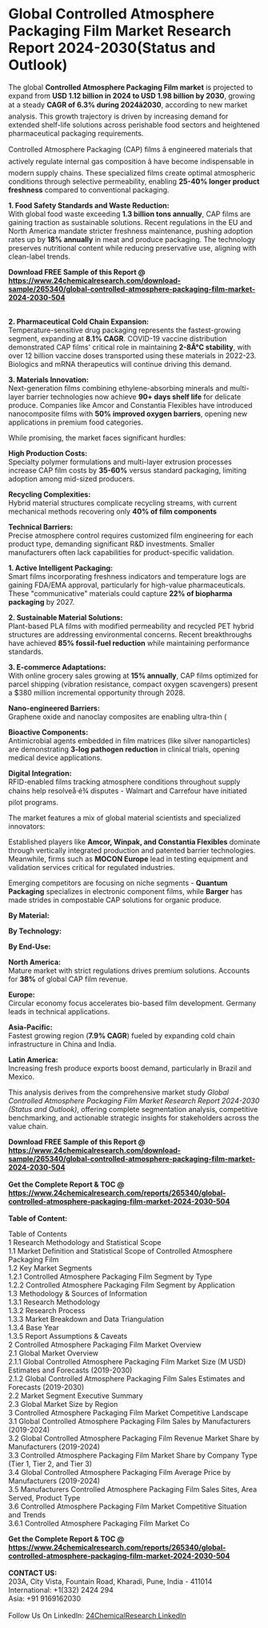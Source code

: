 <h1>Global Controlled Atmosphere Packaging Film Market Research Report 2024-2030(Status and Outlook)</h1><p>The global <strong>Controlled Atmosphere Packaging Film market</strong> is projected to expand from <strong>USD 1.12 billion in 2024 to USD 1.98 billion by 2030</strong>, growing at a steady <strong>CAGR of 6.3% during 2024â2030</strong>, according to new market analysis. This growth trajectory is driven by increasing demand for extended shelf-life solutions across perishable food sectors and heightened pharmaceutical packaging requirements.</p><p>Controlled Atmosphere Packaging (CAP) films â engineered materials that actively regulate internal gas composition â have become indispensable in modern supply chains. These specialized films create optimal atmospheric conditions through selective permeability, enabling <strong>25-40% longer product freshness</strong> compared to conventional packaging.</p><p><strong>1. Food Safety Standards and Waste Reduction:</strong><br>
With global food waste exceeding <strong>1.3 billion tons annually</strong>, CAP films are gaining traction as sustainable solutions. Recent regulations in the EU and North America mandate stricter freshness maintenance, pushing adoption rates up by <strong>18% annually</strong> in meat and produce packaging. The technology preserves nutritional content while reducing preservative use, aligning with clean-label trends.</p><div><b>Download FREE Sample of this Report @ 
            <a href="https://www.24chemicalresearch.com/download-sample/265340/global-controlled-atmosphere-packaging-film-market-2024-2030-504">
            https://www.24chemicalresearch.com/download-sample/265340/global-controlled-atmosphere-packaging-film-market-2024-2030-504</a></b></div><br><p><strong>2. Pharmaceutical Cold Chain Expansion:</strong><br>
Temperature-sensitive drug packaging represents the fastest-growing segment, expanding at <strong>8.1% CAGR</strong>. COVID-19 vaccine distribution demonstrated CAP films' critical role in maintaining <strong>2-8Â°C stability</strong>, with over 12 billion vaccine doses transported using these materials in 2022-23. Biologics and mRNA therapeutics will continue driving this demand.</p><p><strong>3. Materials Innovation:</strong><br>
Next-generation films combining ethylene-absorbing minerals and multi-layer barrier technologies now achieve <strong>90+ days shelf life</strong> for delicate produce. Companies like Amcor and Constantia Flexibles have introduced nanocomposite films with <strong>50% improved oxygen barriers</strong>, opening new applications in premium food categories.</p><p>While promising, the market faces significant hurdles:</p><p><strong>High Production Costs:</strong><br>
	Specialty polymer formulations and multi-layer extrusion processes increase CAP film costs by <strong>35-60%</strong> versus standard packaging, limiting adoption among mid-sized producers.</p><p><strong>Recycling Complexities:</strong><br>
	Hybrid material structures complicate recycling streams, with current mechanical methods recovering only <strong>40% of film components
	</strong></p><p><strong>Technical Barriers:</strong><br>
	Precise atmosphere control requires customized film engineering for each product type, demanding significant R&amp;D investments. Smaller manufacturers often lack capabilities for product-specific validation.</p><p><strong>1. Active Intelligent Packaging:</strong><br>
Smart films incorporating freshness indicators and temperature logs are gaining FDA/EMA approval, particularly for high-value pharmaceuticals. These "communicative" materials could capture <strong>22% of biopharma packaging</strong> by 2027.</p><p><strong>2. Sustainable Material Solutions:</strong><br>
Plant-based PLA films with modified permeability and recycled PET hybrid structures are addressing environmental concerns. Recent breakthroughs have achieved <strong>85% fossil-fuel reduction</strong> while maintaining performance standards.</p><p><strong>3. E-commerce Adaptations:</strong><br>
With online grocery sales growing at <strong>15% annually</strong>, CAP films optimized for parcel shipping (vibration resistance, compact oxygen scavengers) present a $380 million incremental opportunity through 2028.</p><p><strong>Nano-engineered Barriers:</strong><br>
	Graphene oxide and nanoclay composites are enabling ultra-thin (
	</p><p><strong>Bioactive Components:</strong><br>
	Antimicrobial agents embedded in film matrices (like silver nanoparticles) are demonstrating <strong>3-log pathogen reduction</strong> in clinical trials, opening medical device applications.</p><p><strong>Digital Integration:</strong><br>
	RFID-enabled films tracking atmosphere conditions throughout supply chains help resolveå·é¾ disputes - Walmart and Carrefour have initiated pilot programs.</p><p>The market features a mix of global material scientists and specialized innovators:</p><p>Established players like <strong>Amcor, Winpak, and Constantia Flexibles</strong> dominate through vertically integrated production and patented barrier technologies. Meanwhile, firms such as <strong>MOCON Europe</strong> lead in testing equipment and validation services critical for regulated industries.</p><p>Emerging competitors are focusing on niche segments - <strong>Quantum Packaging</strong> specializes in electronic component films, while <strong>Barger</strong> has made strides in compostable CAP solutions for organic produce.</p><p><strong>By Material:</strong></p><p><strong>By Technology:</strong></p><p><strong>By End-Use:</strong></p><p><strong>North America:</strong><br>
	Mature market with strict regulations drives premium solutions. Accounts for <strong>38%</strong> of global CAP film revenue.</p><p><strong>Europe:</strong><br>
	Circular economy focus accelerates bio-based film development. Germany leads in technical applications.</p><p><strong>Asia-Pacific:</strong><br>
	Fastest growing region (<strong>7.9% CAGR</strong>) fueled by expanding cold chain infrastructure in China and India.</p><p><strong>Latin America:</strong><br>
	Increasing fresh produce exports boost demand, particularly in Brazil and Mexico.</p><p>This analysis derives from the comprehensive market study <em>Global Controlled Atmosphere Packaging Film Market Research Report 2024-2030 (Status and Outlook)</em>, offering complete segmentation analysis, competitive benchmarking, and actionable strategic insights for stakeholders across the value chain.</p><div><b>Download FREE Sample of this Report @ 
            <a href="https://www.24chemicalresearch.com/download-sample/265340/global-controlled-atmosphere-packaging-film-market-2024-2030-504">
            https://www.24chemicalresearch.com/download-sample/265340/global-controlled-atmosphere-packaging-film-market-2024-2030-504</a></b></div><br><div><b>Get the Complete Report & TOC @ 
            <a href="https://www.24chemicalresearch.com/reports/265340/global-controlled-atmosphere-packaging-film-market-2024-2030-504">
            https://www.24chemicalresearch.com/reports/265340/global-controlled-atmosphere-packaging-film-market-2024-2030-504</a></b></div><br>
            <b>Table of Content:</b><p>Table of Contents<br />
1 Research Methodology and Statistical Scope<br />
1.1 Market Definition and Statistical Scope of Controlled Atmosphere Packaging Film<br />
1.2 Key Market Segments<br />
1.2.1 Controlled Atmosphere Packaging Film Segment by Type<br />
1.2.2 Controlled Atmosphere Packaging Film Segment by Application<br />
1.3 Methodology & Sources of Information<br />
1.3.1 Research Methodology<br />
1.3.2 Research Process<br />
1.3.3 Market Breakdown and Data Triangulation<br />
1.3.4 Base Year<br />
1.3.5 Report Assumptions & Caveats<br />
2 Controlled Atmosphere Packaging Film Market Overview<br />
2.1 Global Market Overview<br />
2.1.1 Global Controlled Atmosphere Packaging Film Market Size (M USD) Estimates and Forecasts (2019-2030)<br />
2.1.2 Global Controlled Atmosphere Packaging Film Sales Estimates and Forecasts (2019-2030)<br />
2.2 Market Segment Executive Summary<br />
2.3 Global Market Size by Region<br />
3 Controlled Atmosphere Packaging Film Market Competitive Landscape<br />
3.1 Global Controlled Atmosphere Packaging Film Sales by Manufacturers (2019-2024)<br />
3.2 Global Controlled Atmosphere Packaging Film Revenue Market Share by Manufacturers (2019-2024)<br />
3.3 Controlled Atmosphere Packaging Film Market Share by Company Type (Tier 1, Tier 2, and Tier 3)<br />
3.4 Global Controlled Atmosphere Packaging Film Average Price by Manufacturers (2019-2024)<br />
3.5 Manufacturers Controlled Atmosphere Packaging Film Sales Sites, Area Served, Product Type<br />
3.6 Controlled Atmosphere Packaging Film Market Competitive Situation and Trends<br />
3.6.1 Controlled Atmosphere Packaging Film Market Co</p><div><b>Get the Complete Report & TOC @ 
            <a href="https://www.24chemicalresearch.com/reports/265340/global-controlled-atmosphere-packaging-film-market-2024-2030-504">
            https://www.24chemicalresearch.com/reports/265340/global-controlled-atmosphere-packaging-film-market-2024-2030-504</a></b></div><br><b>CONTACT US:</b><br>
            203A, City Vista, Fountain Road, Kharadi, Pune, India - 411014<br>
            International: +1(332) 2424 294<br>
            Asia: +91 9169162030 <br><br>
            Follow Us On LinkedIn: <a href="https://www.linkedin.com/company/24chemicalresearch/">24ChemicalResearch LinkedIn</a>